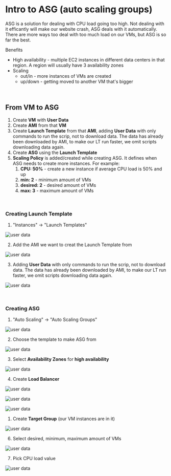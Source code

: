 # Intro to ASG (auto scaling groups)

ASG is a solution for dealing with CPU load going too high. Not dealing with it efficantly will make our website crash, ASG deals with it automatically. There are more ways too deal with too much load on our VMs, but ASG is so far the best.

Benefits
- High availability - multiple EC2 instances in different data centers in that region. A region will usually have 3 availability zones
- Scaling
  - out/in - more instances of VMs are created
  - up/down - getting moved to another VM that's bigger


<br />

## From VM to ASG

1. Create **VM** with **User Data**
2. Create **AMI** from that **VM**
3. Create **Launch Template** from that **AMI**, adding **User Data** with only commands to run the scrip, not to download data. The data has already been downloaded by AMI, to make our LT run faster, we omit scripts downloading data again.
4. Create **ASG** using the **Launch Template**
5. **Scaling Policy** is added/created while creating ASG. It defines when ASG needs to create more instances. For example:
      1. **CPU: 50%**       - create a new instance if average CPU load is 50% and up
      2. **min: 2**         - minimum amount of VMs
      3. **desired: 2**     - desired amount of VMs
      4. **max: 3**         - maximum amount of VMs


<br />

### Creating Launch Template

1. "Instances" -> "Launch Templates"
   
![user data](ASGimg/LT1.jpg)

2. Add the AMI we want to creat the Launch Template from
   
![user data](ASGimg/LT2.jpg)


3. Adding **User Data** with only commands to run the scrip, not to download data. The data has already been downloaded by AMI, to make our LT run faster, we omit scripts downloading data again.
   
![user data](ASGimg/LT3.jpg)


<br />

### Creating ASG

1. "Auto Scaling" -> "Auto Scaling Groups"
   
![user data](ASGimg/ASG1.jpg)

2. Choose the template to make ASG from


![user data](ASGimg/ASG2.jpg)


3. Select **Availability Zones** for **high availability**


![user data](ASGimg/ASG3.jpg)


4. Create **Load Balancer**


![user data](ASGimg/ASG4.jpg)

![user data](ASGimg/ASG5.jpg)

![user data](ASGimg/ASG7.jpg)


1. Create **Target Group** (our VM instances are in it)
   
![user data](ASGimg/ASG8.jpg)


6. Select desired, minimum, maximum amount of VMs
   
![user data](ASGimg/ASG9.jpg)

7. Pick CPU load value

![user data](ASGimg/ASG10.jpg)



